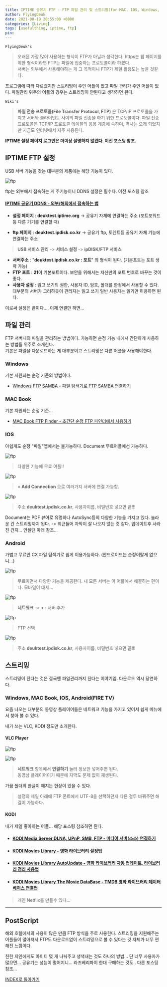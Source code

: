 ```yaml
---
title: IPTIME 공유기 FTP - FTP 파일 관리 및 스트리밍(for MAC, IOS, Windows, Android)
author: FlyingDeuk
date: 2021-08-19 20:55:00 +0800
categories: [Living]
tags: [usefulthing, iptime, ftp]
pin:
---
```


`FlyingDeuk's`
> 오래된 가장 많이 사용하는 형식이 FTP가 아닐까 생각한다. https는 웹 페이지를 위한 형식이라면 FTP는 파일에 집중하는 프로토콜이라 하겠다. <br>
서버는 외부에서 사용해야하는 게 그 목적이니 FTP가 제일 활용도는 높을 것같다.

프로그램에 따라 다르겠지만 스트리밍이 주인 어플이 있고 파일 관리가 주인 어플이 있다. 파일관리 위주의 어플의 경우는 스트리밍이 안된다고 생각하면 된다.

`Wiki's`
>**파일 전송 프로토콜(File Transfer Protocol, FTP)** 은 TCP/IP 프로토콜을 가지고 서버와 클라이언트 사이의 파일 전송을 하기 위한 프로토콜이다. 파일 전송 프로토콜은 TCP/IP 프로토콜 테이블의 응용 계층에 속하며, 역사는 오래 되었지만 지금도 인터넷에서 자주 사용된다.

**IPTIME 설정 페이지 로그인은 더이상 설명하지 않겠다. 이전 포스팅 참조.**

## IPTIME FTP 설정
USB 서버 기능을 갖는 대부분의 제품에는 해당 기능이 있다.

![ftp](/img/living/iptime/ftp.jpg)

ftp는 외부에서 접속하는 게 주기능이니 DDNS 설정은 필수다. 이전 포스팅 참조

#### [IPTIME 공유기 DDNS - 외부/해외에서 접속하는 법](/posts/IptimeSet/)

- **설정 페이지** : **deuktest.iptime.org** -> 공유기 자체에 연결하는 주소 (포트포워드등 다른 기기를 연결할 때)

- **ftp 페이지** : **deuktest.ipdisk.co.kr** -> 공유기 ftp, 토렌트등 공유기 자체 기능에 연결하는 주소
>**USB 서비스 관리** -> **서비스 설정** -> **ipDISK/FTP 서비스**
- **서버주소** : "**deuktest.ipdisk.co.kr : 포트**" 의 형식이 된다. (기본포트는 포트 생략 가능)
- **FTP 포트** : **21**이 기본포트이다. 보안을 위해서는 자신만의 포트 번호로 바꾸는 것이 좋다.
- **사용자 설정** : 읽고 쓰기의 권한, 사용자 ID, 암호, 폴더를 한정에서 사용할 수 있다. 대부분의 서버가 그러하듯이 관리자는 읽고 쓰기 일반 사용자는 읽기만 허용하면 된다.

이로써 설정은 끝이다.... 이제 연결만 하면...

## 파일 관리
FTP 서버내의 파일을 관리하는 방법이다. 가능하면 순정 기능 내에서 간단하게 사용하는 방법들 위주로 소개한다. <br>
기본은 파일을 다운로드하는 게 대부분이고 스트리밍은 다른 어플을 사용해야한다.

### Windows
기본 지원되는 순정 기준의 방법이다.

- [Windows FTP SAMBA - 파일 탐색기로 FTP SAMBA 연결하기](/posts/win-ftp/)

### MAC Book
기본 지원되는 순정 기준...

- [MAC Book FTP Finder - 초간단 순정 FTP 파인더에서 사용하기](/posts/Mac-ftp/)

### IOS
아쉽게도 순정 "파일"엡에서는 불가능하다. Document 무료어플에선 가능하다.

![ftp](/img/living/ipad/iptv.jpg)
>다양한 기능에 무료 어플!!

![ftp](/img/living/iptime/ftp5.jpg)
>**+ Add Connection** 으로 여러가지 서버에 연결 가능함.

![ftp](/img/living/iptime/ftp6.jpg)
> 주소 **deuktest.ipdisk.co.kr**, 사용자이름, 비밀번호 넣으면 끝!!!

Document는 PDF 뷰어로 유명하나 AutoSync등의 다양한 기능을 가지고 있다. 놀라운 건 스트리밍까지 된다. -> 최근들어 자막이 잘 나오지 않는 것 같다. 업데이트후 사라진 건지... 안될땐 아래 참조...


### Android
가볍고 무료인 CX 파일 탐색기로 쉽게 이용가능하다. (안드로이드는 순정이랄게 없으니...)

![ftp](/img/living/iptime/ftp1.jpg)
>무료이면서 다양한 기능을 제공한다. 내 모든 서버는 이 어플에서 해결하는 편이다. 모바일이 대세...

![ftp](/img/living/iptime/ftp2.jpg)
>**네트워크** -> **+** : 서버 추가

![ftp](/img/living/iptime/ftp3.jpg)
> FTP 선택

![ftp](/img/living/iptime/ftp4.jpg)
> 주소 **deuktest.ipdisk.co.kr**, 사용자이름, 비밀번호 넣으면 끝!!!

## 스트리밍
스트리밍이 된다는 것은 결국엔 파일관리까지 된다는 이야기임. 다운로드 역시 당연하다.

### Windows, MAC Book, IOS, Android(FIRE TV)
요즘 나오는 대부분의 동영상 플레이어들은 네트워크 기능을 가지고 있어서 쉽게 메뉴에서 찾아 볼 수 있다.

내가 쓰는 VLC, KODI 정도만 소개한다.

#### VLC Player
![ftp](/img/living/ipad/iptv5.jpg)

![ftp](/img/living/iptime/ftp7.jpg)
>**네트워크** 항목에서 **연결하기** 눌러 정보만 넣어주면 된다. <br>
동영상 플레이어이기 때문에 자막도 문제 없이 재생된다.


가끔 폴더의 한글이 깨지는 현상이 있을 수 있다.
>설정의 제일 아래에 FTP 폰트에서 UTF-8을 선택하던지 다른 걸루 바꿔주면 해결이 가능하다.

#### KODI
내가 제일 좋아하는 어플... 해당 포스팅 참조하면 된다.


- #### [KODI Media Server DLNA, UPnP, SMB, FTP - 미디어 서버(소스) 연결하기](/posts/KODI-source/)

- #### [KODI Movies Library - 영화 라이브러리 설정법](/posts/KODI-library/)

- #### [KODI Movies Library AutoUpdate - 영화 라이브러리 자동 업데이트, 라이브러리 정리 사용법](/posts/KODI-autoupdate/)

- #### [KODI Movies Library The Movie DataBase - TMDB 영화 라이브러리 데이터베이스 연결법](/posts/KODI-tmdb/)
> 개인 Netflix를 만들수 있다...

-------

## PostScript
해외 호텔에서의 사용이 많은 만큼 FTP 방식을 주로 사용한다. 스트리밍을 지원해주는 어플들이 많아져서 FTP도 다운로드없이 스트리밍으로 볼 수 있다는 것 자체가 너무 편해진 느낌이다.

친한 지인에게도 아이디 몇 개 나눠주고 생색내는 것도 하나의 방법... 단 너무 사용자가 많으면... 공유기는 성능이 떨어지니... 라즈베리파이 한대 구매하는 것도.. 다른 포스팅 참조...

[INDEX로 돌아가기](/posts/Iptime/)
